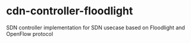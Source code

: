 # cdn-controller-floodlight
SDN controller implementation for SDN usecase based on Floodlight and OpenFlow protocol
